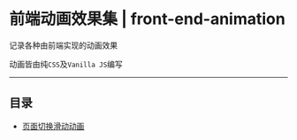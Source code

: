 # 前端动画效果集 | front-end-animation

记录各种由前端实现的动画效果

动画皆由纯`CSS`及`Vanilla JS`编写

******

## 目录

- [页面切换滑动动画](https://bhznjns.github.io/front-end-animations/页面切换滑动动画/)
